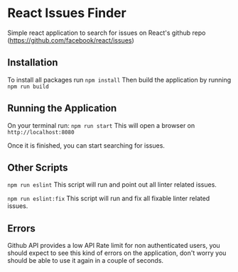 # React Issues Finder

Simple react application to search for issues on React's github repo (https://github.com/facebook/react/issues)

## Installation

To install all packages run `npm install`
Then build the application by running `npm run build`

## Running the Application

On your terminal run: `npm run start`
This will open a browser on `http://localhost:8080`

Once it is finished, you can start searching for issues.

## Other Scripts

`npm run eslint`
This script will run and point out all linter related issues.

`npm run eslint:fix`
This script will run and fix all fixable linter related issues.

## Errors

Github API provides a low API Rate limit for non authenticated users, you should expect to see this kind of errors on the application, don't worry you should be able to use it again in a couple of seconds.
